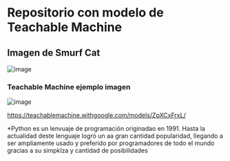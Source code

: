 # Repositorio con modelo de Teachable Machine

## Imagen de Smurf Cat
![image](https://github.com/FJTorrecillas/repoo/assets/146860589/c5ff1f7d-0dfa-4919-901e-542fea736f52)

### Teachable Machine ejemplo imagen
![image](https://github.com/FJTorrecillas/repoo/assets/146860589/929d7988-f904-4aa2-ba8c-a33e1b612500)

https://teachablemachine.withgoogle.com/models/ZpXCxFrxL/

*Python es un lenvuaje de programación originadao en 1991. Hasta la actualidad deste lenguaje logró un aa gran cantidad popularidad, llegando a ser ampliamente usado y preferido por programadores de todo el mundo gracias a su simpklza y cantidad de posibilidades
